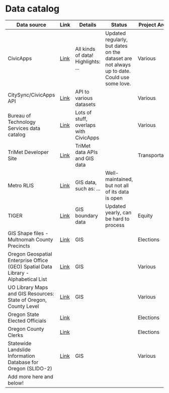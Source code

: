 Data catalog
============

| Data source | Link | Details | Status | Project Areas |
| ----------- | ---- | ------- | ------ | ------------- |
| CivicApps | [Link](http://civicapps.org/datasets) | All kinds of data! Highlights: ... | Updated regularly, but dates on the dataset are not always up to date. Could use some love. | Various |
| CitySync/CivicApps API | [Link](http://api.civicapps.org/) | API to various datasets | | Various |
| Bureau of Technology Services data catalog | [Link](http://www.portlandoregon.gov/bts/article/268487) | Lots of stuff, overlaps with CivicApps | | Various
| TriMet Developer Site | [Link](http://developer.trimet.org) | TriMet data APIs and GIS data | | Transportation |
| Metro RLIS | [Link](http://rlisdiscovery.oregonmetro.gov/) | GIS data, such as: ... | Well-maintained, but not all of its data is open |
| TIGER | [Link](http://www.census.gov/geo/maps-data/data/tiger-line.html) | GIS boundary data | Updated yearly, can be hard to process | Equity |
| GIS Shape files - Multnomah County Precincts | [Link](http://web.multco.us/sites/default/files/elections/documents/multcoprecincts2013.zip) | GIS | | Elections |
| Oregon Geospatial Enterprise Office (GEO) Spatial Data Library - Alphabetical List | [Link](http://www.oregon.gov/DAS/CIO/GEO/pages/alphalist.aspx) | GIS | | Various |
| UO Library Maps and GIS Resources: State of Oregon, County Level | [Link](http://library.uoregon.edu/map/or/gis_or_county.htm) | GIS | | Various |
| Oregon State Elected Officials | [Link](http://sos.oregon.gov/elections/Pages/stateofficials.aspx) | | | Elections |
| Oregon County Clerks | [Link](http://sos.oregon.gov/elections/Pages/countyofficials.aspx) | | | Elections |
| Statewide Landslide Information Database for Oregon (SLIDO-2) | [Link](http://www.oregongeology.org/sub/slido/index.htm) | GIS | | Various |
| Add more here and below! |  |  |  |